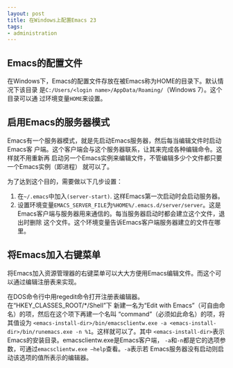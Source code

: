 ```yaml
---
layout: post
title: 在Windows上配置Emacs 23
tags:
- administration
---
```


## Emacs的配置文件

在Windows下，Emacs的配置文件存放在被Emacs称为HOME的目录下。默认情况下该目录
是`C:/Users/<login name>/AppData/Roaming/`（Windows 7）。这个目录可以通
过环境变量`HOME`来设置。

## 启用Emacs的服务器模式

Emacs有一个服务器模式，就是先启动Emacs服务器，然后每当编辑文件时启动Emacs客
户端。这个客户端会与这个服务器联系，让其来完成各种编辑命令。这样就不用重新再
启动另一个Emacs实例来编辑文件，不管编辑多少个文件都只要一个Emacs实例（即进程）
就可以了。

为了达到这个目的，需要做以下几步设置：

1.  在`~/.emacs`中加入`(server-start)`. 这样Emacs第一次启动时会启动服务器。
2.  设置环境变量`EMACS_SERVER_FILE`为`%HOME%/.emacs.d/server/server`。这是
Emacs客户端与服务器用来通信的。每当服务器启动时都会建立这个文件，退出时删除
这个文件。这个环境变量告诉Emacs客户端服务器建立的文件在哪里。

## 将Emacs加入右键菜单

将Emacs加入资源管理器的右键菜单可以大大方便用Emacs编辑文件。而这个可以通过编辑注册表来实现。

在DOS命令行中用regedit命令打开注册表编辑器。在“HKEY_CLASSES_ROOT/*/Shell”下
新建一名为“Edit with Emacs”（可自由命名）的项，然后在这个项下再建一个名叫
“command”（必须如此命名）的项，将其值设为
`<emacs-install-dir>/bin/emacsclientw.exe
-a <emacs-install-dir>/bin/runemacs.exe -n %1`。这样就可以了。其中
`<emacs-install-dir>`表示Emacs的安装目录。emacsclientw.exe是Emacs客户端，
`-a`和`-n`都是它的选项参数，可通过`emacsclientw.exe –help`查看。`-a`表示若
Emacs服务器没有启动则启动该选项的值所表示的编辑器。
